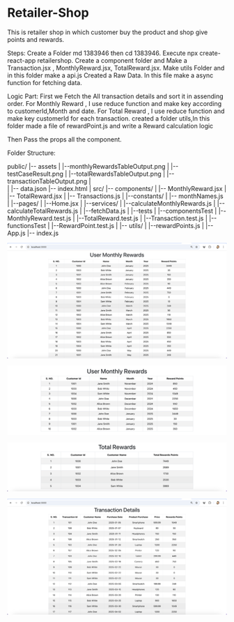 # Retailer-Shop
This is retailer shop in which customer buy the product and shop give points and rewards.

Steps:
Create a Folder md 1383946 then cd 1383946.
Execute npx create-react-app retailershop.
Create a component folder and Make a Transaction.jsx , MonthlyReward.jsx, TotalReward.jsx. 
Make utils Folder and in this folder make a api.js
Created a Raw Data.
In this file make a async function for fetching data.

Logic Part:
First we Fetch the All transaction details and sort it in assending order.
For Monthly Reward ,  I use reduce function and make key according to customerId,Month and date.
For Total Reward , I use reduce function and make key customerId for each transaction.
created a folder utils,In this folder made a file of rewardPoint.js and write a Reward calculation logic

Then Pass the props  all the component.


Folder Structure:

public/
|-- assets
|   |--monthlyRewardsTableOutput.png
|   |--testCaseResult.png
|   |--totalRewardsTableOutput.png 
|   |--transactionTableOutput.png
|  
|
|-- data.json
|-- index.html
|
src/
|-- components/
|   |-- MonthlyReward.jsx
|   |-- TotalReward.jsx
|   |-- Transactions.js
|
|--constants/
|  |-- monthNames.js
|
|--pages/
|   |--Home.jsx
|
|--services/
|  |--calculateMonthlyRewards.js
|  |--calculateTotalRewards.js
|  |--fetchData.js
|
|--tests
|   |--componentsTest
|        |--MonthlyReward.test.js
|        |--TotalReward.test.js
|        |--Transaction.test.js
|   |--functionsTest
|        |--RewardPoint.test.js
|
|-- utils/
|   |--rewardPoints.js 
|
|-- App.js
|-- index.js



![alt text](image-1.png)

![alt text](image-3.png)

![alt text](image-2.png)

![alt text](image.png)